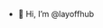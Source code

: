 - 👋 Hi, I’m @layoffhub
  

<!---
layoffhub/layoffhub is a ✨ special ✨ repository because its `README.md` (this file) appears on your GitHub profile.
You can click the Preview link to take a look at your changes.
--->
